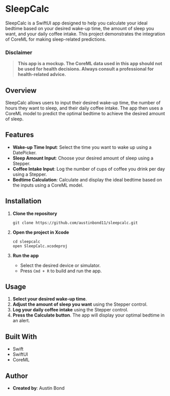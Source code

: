 # SleepCalc

SleepCalc is a SwiftUI app designed to help you calculate your ideal bedtime based on your desired wake-up time, the amount of sleep you want, and your daily coffee intake. This project demonstrates the integration of CoreML for making sleep-related predictions.

### Disclaimer
> **This app is a mockup. The CoreML data used in this app should not be used for health decisions. Always consult a professional for health-related advice.**

## Overview

SleepCalc allows users to input their desired wake-up time, the number of hours they want to sleep, and their daily coffee intake. The app then uses a CoreML model to predict the optimal bedtime to achieve the desired amount of sleep.

## Features

-  **Wake-up Time Input**: Select the time you want to wake up using a DatePicker.
-  **Sleep Amount Input**: Choose your desired amount of sleep using a Stepper.
-  **Coffee Intake Input**: Log the number of cups of coffee you drink per day using a Stepper.
-  **Bedtime Calculation**: Calculate and display the ideal bedtime based on the inputs using a CoreML model.

## Installation

1. **Clone the repository**
    ```shell
    git clone https://github.com/austinbond11/sleepcalc.git
    ```

2. **Open the project in Xcode**
    ```shell
    cd sleepcalc
    open SleepCalc.xcodeproj
    ```

3. **Run the app**
    - Select the desired device or simulator.
    - Press `Cmd + R` to build and run the app.

## Usage

1. **Select your desired wake-up time**.
2. **Adjust the amount of sleep you want** using the Stepper control.
3. **Log your daily coffee intake** using the Stepper control.
4. **Press the Calculate button**. The app will display your optimal bedtime in an alert.

## Built With

-  Swift
-  SwiftUI
-  CoreML

## Author

-  **Created by**: Austin Bond
